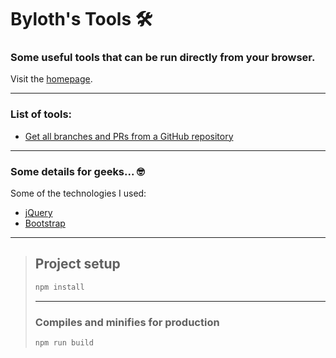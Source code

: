 # Byloth's Tools 🛠 #

### Some useful tools that can be run directly from your browser. ###

Visit the [homepage](https://byloth.github.io/tools/).

---

### List of tools: ###

* [Get all branches and PRs from a GitHub repository](https://byloth.github.io/tools/pulls.html)

---

### Some details for geeks... 🤓 ###

Some of the technologies I used:

* [jQuery](https://jquery.com/)
* [Bootstrap](https://getbootstrap.com/)

---

> ## Project setup ##
>
> ```bash
> npm install
> ```
>
> ---
>
> ### Compiles and minifies for production ###
>
> ```bash
> npm run build
> ```
